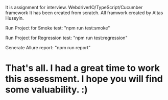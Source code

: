 
 It is assignment for interview.
 WebdriverIO/TypeScript/Cucumber framework
 It has been created from scratch. All framwork created by Altas Huseyin.


 Run Project for Smoke test:
 "npm run test:smoke"

Run Project for Regression test:
 "npm run test:regression"
  
Generate Allure report: "npm run report"
  
  
  
 # That's all. I had a great time to work this assessment. I hope you will find some valuability. :)
